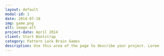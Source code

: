 ```yaml
---
layout: default
modal-id: 1
date: 2014-07-18
img: game.png
alt: image-alt
project-date: April 2014
client: Start Bootstrap
category: Pattern Lock Brain Games
description: Use this area of the page to describe your project. Lorem ipsum dolor sit amet, consectetur adipisicing elit. Mollitia neque assumenda ipsam nihil, molestias magnam, recusandae quos quis inventore quisquam velit asperiores, vitae? Reprehenderit soluta, eos quod consequuntur itaque. Nam.
---
```

